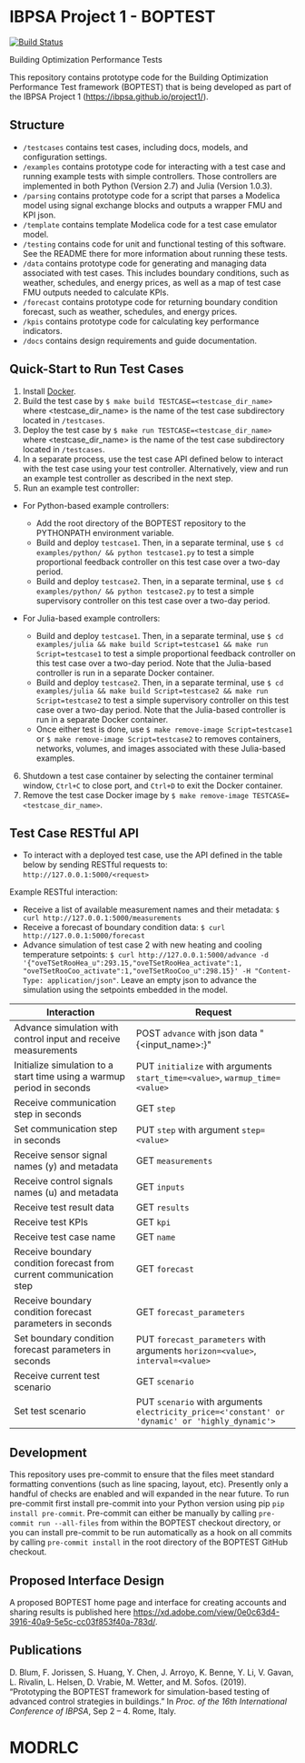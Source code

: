# IBPSA Project 1 - BOPTEST

[![Build Status](https://travis-ci.com/ibpsa/project1-boptest.svg?branch=master)](https://travis-ci.com/ibpsa/project1-boptest)

Building Optimization Performance Tests

This repository contains prototype code for the Building Optimization Performance Test framework (BOPTEST)
that is being developed as part of the IBPSA Project 1 (https://ibpsa.github.io/project1/).

## Structure
- ``/testcases`` contains test cases, including docs, models, and configuration settings.
- ``/examples`` contains prototype code for interacting with a test case and running example tests with simple controllers.  Those controllers are implemented in both Python (Version 2.7) and Julia (Version 1.0.3).
- ``/parsing`` contains prototype code for a script that parses a Modelica model using signal exchange blocks and outputs a wrapper FMU and KPI json.
- ``/template`` contains template Modelica code for a test case emulator model.
- ``/testing`` contains code for unit and functional testing of this software.  See the README there for more information about running these tests.
- ``/data`` contains prototype code for generating and managing data associated with test cases.  This includes boundary conditions, such as weather, schedules, and energy prices, as well as a map of test case FMU outputs needed to calculate KPIs.
- ``/forecast`` contains prototype code for returning boundary condition forecast, such as weather, schedules, and energy prices.
- ``/kpis`` contains prototype code for calculating key performance indicators.
- ``/docs`` contains design requirements and guide documentation.

## Quick-Start to Run Test Cases
1) Install [Docker](https://docs.docker.com/get-docker/).
2) Build the test case by ``$ make build TESTCASE=<testcase_dir_name>`` where <testcase_dir_name> is the name of the test case subdirectory located in ``/testcases``.
3) Deploy the test case by ``$ make run TESTCASE=<testcase_dir_name>`` where <testcase_dir_name> is the name of the test case subdirectory located in ``/testcases``.
4) In a separate process, use the test case API defined below to interact with the test case using your test controller.  Alternatively, view and run an example test controller as described in the next step.
5) Run an example test controller:

* For Python-based example controllers:
  * Add the root directory of the BOPTEST repository to the PYTHONPATH environment variable.
  * Build and deploy ``testcase1``.  Then, in a separate terminal, use ``$ cd examples/python/ && python testcase1.py`` to test a simple proportional feedback controller on this test case over a two-day period.
  * Build and deploy ``testcase2``.  Then, in a separate terminal, use ``$ cd examples/python/ && python testcase2.py`` to test a simple supervisory controller on this test case over a two-day period.

* For Julia-based example controllers:
  * Build and deploy ``testcase1``.  Then, in a separate terminal, use ``$ cd examples/julia && make build Script=testcase1 && make run Script=testcase1`` to test a simple proportional feedback controller on this test case over a two-day period.  Note that the Julia-based controller is run in a separate Docker container.
  * Build and deploy ``testcase2``.  Then, in a separate terminal, use ``$ cd examples/julia && make build Script=testcase2 && make run Script=testcase2`` to test a simple supervisory controller on this test case over a two-day period.  Note that the Julia-based controller is run in a separate Docker container.
  * Once either test is done, use ``$ make remove-image Script=testcase1`` or ``$ make remove-image Script=testcase2`` to removes containers, networks, volumes, and images associated with these Julia-based examples.

6) Shutdown a test case container by selecting the container terminal window, ``Ctrl+C`` to close port, and ``Ctrl+D`` to exit the Docker container.
7) Remove the test case Docker image by ``$ make remove-image TESTCASE=<testcase_dir_name>``.

## Test Case RESTful API
- To interact with a deployed test case, use the API defined in the table below by sending RESTful requests to: ``http://127.0.0.1:5000/<request>``

Example RESTful interaction:

- Receive a list of available measurement names and their metadata: ``$ curl http://127.0.0.1:5000/measurements``
- Receive a forecast of boundary condition data: ``$ curl http://127.0.0.1:5000/forecast``
- Advance simulation of test case 2 with new heating and cooling temperature setpoints: ``$ curl http://127.0.0.1:5000/advance -d '{"oveTSetRooHea_u":293.15,"oveTSetRooHea_activate":1, "oveTSetRooCoo_activate":1,"oveTSetRooCoo_u":298.15}' -H "Content-Type: application/json"``.  Leave an empty json to advance the simulation using the setpoints embedded in the model.

| Interaction                                                           | Request                                                   |
|-----------------------------------------------------------------------|-----------------------------------------------------------|
| Advance simulation with control input and receive measurements        |  POST ``advance`` with json data "{<input_name>:<value>}" |
| Initialize simulation to a start time using a warmup period in seconds     |  PUT ``initialize`` with arguments ``start_time=<value>``, ``warmup_time=<value>``|
| Receive communication step in seconds                                 |  GET ``step``                                             |
| Set communication step in seconds                                     |  PUT ``step`` with argument ``step=<value>``              |
| Receive sensor signal names (y) and metadata                          |  GET ``measurements``                                     |
| Receive control signals names (u) and metadata                        |  GET ``inputs``                                           |
| Receive test result data                                              |  GET ``results``                                          |
| Receive test KPIs                                                     |  GET ``kpi``                                              |
| Receive test case name                                                |  GET ``name``                                             |
| Receive boundary condition forecast from current communication step   |  GET ``forecast``                                         |
| Receive boundary condition forecast parameters in seconds             |  GET ``forecast_parameters``                              |
| Set boundary condition forecast parameters in seconds                 |  PUT ``forecast_parameters`` with arguments ``horizon=<value>``, ``interval=<value>``|
| Receive current test scenario                                         |  GET ``scenario``                                   |
| Set test scenario  		                                             |  PUT ``scenario`` with arguments ``electricity_price=<'constant' or 'dynamic' or 'highly_dynamic'>``|

## Development

This repository uses pre-commit to ensure that the files meet standard formatting conventions (such as line spacing, layout, etc).
Presently only a handful of checks are enabled and will expanded in the near future. To run pre-commit first install
pre-commit into your Python version using pip `pip install pre-commit`. Pre-commit can either be manually by calling
`pre-commit run --all-files` from within the BOPTEST checkout directory, or you can install pre-commit to be run automatically
as a hook on all commits by calling `pre-commit install` in the root directory of the BOPTEST GitHub checkout.


## Proposed Interface Design
A proposed BOPTEST home page and interface for creating accounts and sharing results is published here https://xd.adobe.com/view/0e0c63d4-3916-40a9-5e5c-cc03f853f40a-783d/.

## Publications
D. Blum, F. Jorissen, S. Huang, Y. Chen, J. Arroyo, K. Benne, Y. Li, V. Gavan, L. Rivalin, L. Helsen, D. Vrabie, M. Wetter, and M. Sofos. (2019). “Prototyping the BOPTEST framework for simulation-based testing of advanced control strategies in buildings.” In *Proc. of the 16th International Conference of IBPSA*, Sep 2 – 4. Rome, Italy.

# MODRLC
